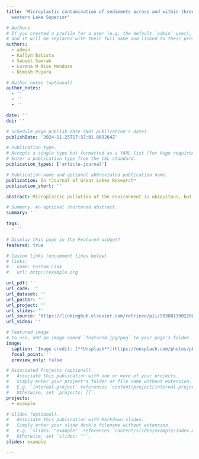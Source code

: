 ```yaml
---
title: 'Microplastic contamination of sediments across and within three beaches in
  western Lake Superior'

# Authors
# If you created a profile for a user (e.g. the default `admin` user), write the username (folder name) here
# and it will be replaced with their full name and linked to their profile.
authors:
  - admin
  - Kallyn Batista
  - Sabeel Samrah
  - Lorena M Rios Mendoza
  - Nimish Pujara

# Author notes (optional)
author_notes:
  - ''
  - ''
  - ''

date: ''
doi: ''

# Schedule page publish date (NOT publication's date).
publishDate: '2024-11-25T17:37:01.669264Z'

# Publication type.
# Accepts a single type but formatted as a YAML list (for Hugo requirements).
# Enter a publication type from the CSL standard.
publication_types: ['article-journal']

# Publication name and optional abbreviated publication name.
publication: In *Journal of Great Lakes Research*
publication_short: ''

abstract: Microplastic pollution of the environment is ubiquitous, but the processes by which microplastics accumulate within beach sediments are not yet well understood. We isolate microplastic pollution from the sediments at three western Lake Superior beaches. Samples of both surface and subsurface sediments are considered. We find that the average microplastic contamination is 65 microplastic particles kg−1 sediment across our sites with significant variability across beaches, but the microplastic composition is always dominated by polyester fibers. The variation across beaches does not seem to relate to the distance from suspected sources of microplastics to the lake. Within each beach, we find no significant variation of the mean microplastic concentration in the cross-shore direction or in the surface vs. subsurface sediments at the wrack line. We interpret this mean microplastic concentration in the sediment as a measure of the bulk microplastic concentration in the nearshore water at each beach. In subsurface sediments, we observe a significant difference in the variance of microplastic concentrations, and we attribute this variation to the intermittency of the extreme hydrodynamic conditions that deposit microplastics deeper into the sediment.

# Summary. An optional shortened abstract.
summary: ''

tags:
  - ''

# Display this page in the Featured widget?
featured: true

# Custom links (uncomment lines below)
# links:
# - name: Custom Link
#   url: http://example.org

url_pdf: ''
url_code: ''
url_dataset: ''
url_poster: ''
url_project: ''
url_slides: ''
url_source: 'https://linkinghub.elsevier.com/retrieve/pii/S0380133022002246'
url_video: ''

# Featured image
# To use, add an image named `featured.jpg/png` to your page's folder.
image:
  caption: 'Image credit: [**Unsplash**](https://unsplash.com/photos/pLCdAaMFLTE)'
  focal_point: ''
  preview_only: false

# Associated Projects (optional).
#   Associate this publication with one or more of your projects.
#   Simply enter your project's folder or file name without extension.
#   E.g. `internal-project` references `content/project/internal-project/index.md`.
#   Otherwise, set `projects: []`.
projects:
  - example

# Slides (optional).
#   Associate this publication with Markdown slides.
#   Simply enter your slide deck's filename without extension.
#   E.g. `slides: "example"` references `content/slides/example/index.md`.
#   Otherwise, set `slides: ""`.
slides: example

---
```

